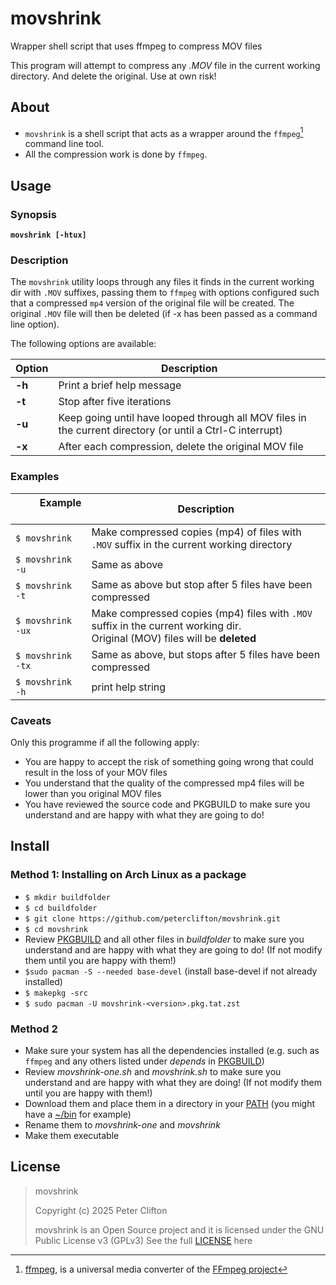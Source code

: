 # movshrink

Wrapper shell script that uses ffmpeg to compress MOV files

This program will attempt to compress any *.MOV* file in the current working directory.
And delete the original. Use at own risk!

## About

- `movshrink` is a shell script that acts as a wrapper around the `ffmpeg`[^1] command line tool.
- All the compression work is done by `ffmpeg`.

## Usage

### Synopsis

**`movshrink [-htux]`**

### Description

The `movshrink` utility loops through any files it finds in the current working dir with `.MOV` suffixes, passing them to `ffmpeg` with options configured such that a compressed `mp4` version of the original file will be created. The original `.MOV` file will then be deleted (if -x has been passed as a command line option).

The following options are available:

| Option | Description |
| ------ | ----------- |
|**-h**   | Print a brief help message |
|**-t**   | Stop after five iterations |
|**-u**   | Keep going until have looped through all MOV files in the current directory (or until a Ctrl-C interrupt)|
|**-x**   | After each compression, delete the original MOV file |

### Examples

| &nbsp;&nbsp;&nbsp;&nbsp;&nbsp;&nbsp;&nbsp;&nbsp; Example  &nbsp;&nbsp;&nbsp;&nbsp;&nbsp;&nbsp;&nbsp; | Description |
| --------------- | ----------- |
|`$ movshrink`    | Make compressed copies (mp4) of files with `.MOV` suffix in the current working directory| 
|`$ movshrink -u` | Same as above|
|`$ movshrink -t` | Same as above but stop after 5 files have been compressed|
|`$ movshrink -ux`| Make compressed copies (mp4) files with `.MOV` suffix in the current working dir.<br> Original (MOV) files will be **deleted**|
|`$ movshrink -tx`| Same as above, but stops after 5 files have been compressed|
|`$ movshrink -h` | print help string|

### Caveats

Only this programme if all the following apply:

- You are happy to accept the risk of something going wrong that could result in the loss of your MOV files
- You understand that the quality of the compressed mp4 files will be lower than you original MOV files
- You have reviewed the source code and PKGBUILD to make sure you understand and are happy with what they are going to do! 

## Install

### Method 1: Installing on Arch Linux as a package

- `$ mkdir buildfolder`
- `$ cd buildfolder`
- `$ git clone https://github.com/peterclifton/movshrink.git`
- `$ cd movshrink`
- Review [PKGBUILD](PKGBUILD) and all other files in *buildfolder* to make sure you understand and are happy with what they are going to do! (If not modify them until you are happy with them!)
- `$sudo pacman -S --needed base-devel` (install base-devel if not already installed)
- `$ makepkg -src`
- `$ sudo pacman -U movshrink-<version>.pkg.tat.zst`

### Method 2

- Make sure your system has all the dependencies installed (e.g. such as `ffmpeg` and any others listed under _depends_ in [PKGBUILD](PKGBUILD))
- Review _movshrink-one.sh_ and _movshrink.sh_ to make sure you understand and are happy with what they are doing! (If not modify them until you are happy with them!)
- Download them and place them in a directory in your [PATH](https://wiki.archlinux.org/title/environment_variables#Globally) (you might have a [~/bin](https://stackoverflow.com/questions/20054538/add-a-bash-script-to-path) for example)
- Rename them to _movshrink-one_ and _movshrink_
- Make them executable


## License

> movshrink
>
> Copyright (c) 2025 Peter Clifton
>
> movshrink is an Open Source project and it is licensed
> under the GNU Public License v3 (GPLv3)
> See the full [LICENSE](LICENSE) here

[^1]: [ffmpeg](https://ffmpeg.org/ffmpeg.html), is a universal media converter of the [FFmpeg project](https://ffmpeg.org/)

